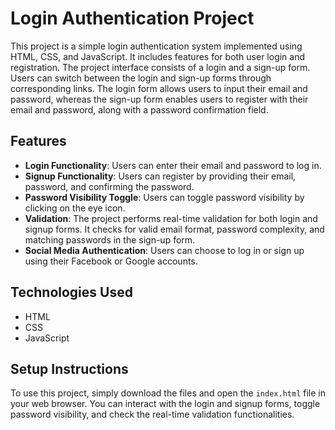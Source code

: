 # Login Authentication Project

This project is a simple login authentication system implemented using HTML, CSS, and JavaScript. It includes features for both user login and registration. The project interface consists of a login and a sign-up form. Users can switch between the login and sign-up forms through corresponding links. The login form allows users to input their email and password, whereas the sign-up form enables users to register with their email and password, along with a password confirmation field.

## Features
- **Login Functionality**: Users can enter their email and password to log in.
- **Signup Functionality**: Users can register by providing their email, password, and confirming the password.
- **Password Visibility Toggle**: Users can toggle password visibility by clicking on the eye icon.
- **Validation**: The project performs real-time validation for both login and signup forms. It checks for valid email format, password complexity, and matching passwords in the sign-up form.
- **Social Media Authentication**: Users can choose to log in or sign up using their Facebook or Google accounts.

## Technologies Used
- HTML
- CSS
- JavaScript

## Setup Instructions
To use this project, simply download the files and open the `index.html` file in your web browser. You can interact with the login and signup forms, toggle password visibility, and check the real-time validation functionalities.
